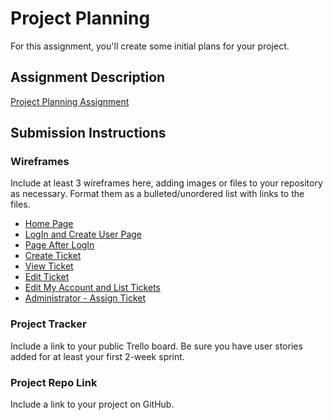 # Project Planning
For this assignment, you'll create some initial plans for your project.

## Assignment Description
[Project Planning Assignment](https://education.launchcode.org/liftoff/modules/assignments/project-planning)

## Submission Instructions

### Wireframes

Include at least 3 wireframes here, adding images or files to your repository as necessary. Format them as a bulleted/unordered list with links to the files.
* [Home Page](homepage.jpg)
* [LogIn and Create User Page](user%20login-user%20create.jpg)
* [Page After LogIn](pageAfterLogin.jpg)
* [Create Ticket](createTicket.jpg)
* [View Ticket](viewTicket.jpg)
* [Edit Ticket](editTicket.jpg)
* [Edit My Account and List Tickets](users-myAcct-edit&view%20tickets.jpg)
* [Administrator - Assign Ticket](viewTicketAssign.jpg)

### Project Tracker

Include a link to your public Trello board. Be sure you have user stories added for at least your first 2-week sprint.

### Project Repo Link

Include a link to your project on GitHub.
